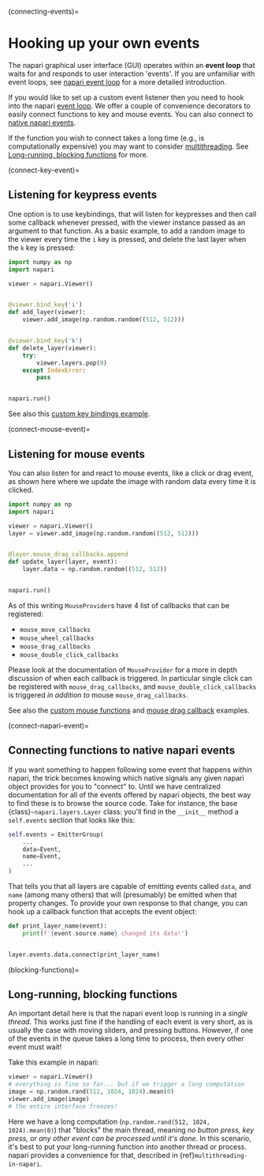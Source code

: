 (connecting-events)=

# Hooking up your own events

The napari graphical user interface (GUI) operates within an **event loop** that
waits for and responds to user interaction 'events'. If you are unfamiliar with
event loops, see [napari event loop](intro-to-event-loop) for a more detailed
introduction.

If you would like to set up a custom event listener then you need to hook into
the napari [event loop](intro-to-event-loop). We offer a couple of convenience
decorators to easily connect functions to key and mouse events. You can also
connect to [native napari events](connect-napari-event).

If the function you wish to connect takes a long time (e.g., is computationally
expensive) you may want to consider [multithreading](multithreading-in-napari).
See [Long-running, blocking functions](blocking-functions) for more.

(connect-key-event)=

## Listening for keypress events

One option is to use keybindings, that will listen for keypresses and then call
some callback whenever pressed, with the viewer instance passed as an argument
to that function. As a basic example, to add a random image to the viewer every
time the `i` key is pressed, and delete the last layer when the `k` key is
pressed:

```python
import numpy as np
import napari

viewer = napari.Viewer()


@viewer.bind_key('i')
def add_layer(viewer):
    viewer.add_image(np.random.random((512, 512)))


@viewer.bind_key('k')
def delete_layer(viewer):
    try:
        viewer.layers.pop(0)
    except IndexError:
        pass


napari.run()
```

See also this [custom key bindings
example](https://github.com/napari/napari/blob/main/examples/custom_key_bindings.py).

(connect-mouse-event)=

## Listening for mouse events

You can also listen for and react to mouse events, like a click or drag event,
as shown here where we update the image with random data every time it is
clicked.

```python
import numpy as np
import napari

viewer = napari.Viewer()
layer = viewer.add_image(np.random.random((512, 512)))


@layer.mouse_drag_callbacks.append
def update_layer(layer, event):
    layer.data = np.random.random((512, 512))


napari.run()
```

As of this writing `MouseProvider`s have 4 list of callbacks that can be registered:

- `mouse_move_callbacks`
- `mouse_wheel_callbacks`
- `mouse_drag_callbacks`
- `mouse_double_click_callbacks`

Please look at the documentation of `MouseProvider` for a more in depth
discussion of when each callback is triggered. In particular single click can be
registered with `mouse_drag_callbacks`, and `mouse_double_click_callbacks` is
triggered _in addition to_ mouse `mouse_drag_callbacks`.

See also the [custom mouse
functions](https://github.com/napari/napari/blob/main/examples/custom_mouse_functions.py)
and [mouse drag
callback](https://github.com/napari/napari/blob/main/examples/mouse_drag_callback.py)
examples.

(connect-napari-event)=

## Connecting functions to native napari events

If you want something to happen following some event that happens *within*
napari, the trick becomes knowing which native signals any given napari object
provides for you to "connect" to. Until we have centralized documentation for
all of the events offered by napari objects, the best way to find these is to
browse the source code. Take for instance, the base
{class}`~napari.layers.Layer` class: you'll find in the `__init__` method a
`self.events` section that looks like this:

```python
self.events = EmitterGroup(
    ...
    data=Event,
    name=Event,
    ...
)
```

That tells you that all layers are capable of emitting events called `data`, and
`name` (among many others) that will (presumably) be emitted when that property
changes. To provide your own response to that change, you can hook up a callback
function that accepts the event object:

```python
def print_layer_name(event):
    print(f'{event.source.name} changed its data!')


layer.events.data.connect(print_layer_name)
```

(blocking-functions)=

## Long-running, blocking functions

An important detail here is that the napari event loop is running in a *single
thread*. This works just fine if the handling of each event is very short, as
is usually the case with moving sliders, and pressing buttons. However, if one
of the events in the queue takes a long time to process, then every other event
must wait!

Take this example in napari:

```python
viewer = napari.Viewer()
# everything is fine so far... but if we trigger a long computation
image = np.random.rand(512, 1024, 1024).mean(0)
viewer.add_image(image)
# the entire interface freezes!
```

Here we have a long computation (`np.random.rand(512, 1024, 1024).mean(0)`) that
"blocks" the main thread, meaning *no button press, key press, or any other
event can be processed until it's done*. In this scenario, it's best to put
your long-running function into another thread or process. napari provides a
convenience for that, described in {ref}`multithreading-in-napari`.
